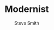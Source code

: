 ---
title: "Modernist"
github: https://github.com/orderedlist/modernist
demo: http://orderedlist.com/modernist/
author: Steve Smith
draft: true
ssg:
  - Jekyll
cms:
  - No Cms
---